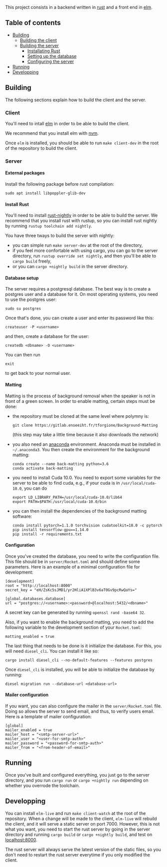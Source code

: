 This project consists in a backend written in
[rust](https://www.rust-lang.org/) and a front end in
[elm](https://elm-lang.org/).

## Table of contents

  - [Building](#building)
    - [Building the client](#client)
    - [Building the server](#server)
      - [Installating Rust](#install-rust)
      - [Setting up the database](#database-setup)
      - [Configuring the server](#configuration)
  - [Running](#running)
  - [Developping](#developping)

## Building

The following sections explain how to build the client and the server.

### Client

You'll need to intall [elm](https://guide.elm-lang.org/install.html) in order
to be able to build the client.

We recommend that you install elm with
[nvm](https://github.com/creationix/nvm#installation).

Once `elm` is installed, you should be able to run `make client-dev` in the
root of the repository to build the client.

### Server

#### External packages

Install the following package before rust compilation:

```
sudo apt install libpoppler-glib-dev
```


#### Install Rust

You'll need to install [rust-nightly](https://www.rust-lang.org/tools/install)
in order to be able to build the server. We recommend that you install rust
with rustup, so you can install rust nightly by running
`rustup toolchain add nightly`.

You have three tways to build the server with nightly:
  - you can simple run `make server-dev` at the root of the directory,
  - if you feel more confortable with using cargo, you can go to the server
    directory, run `rustup override set nightly`, and then you'll be able to
    `cargo build` freely,
  - or you can `cargo +nightly build` in the server directory.

#### Database setup

The server requires a postgresql database. The best way is to create a postgres
user and a database for it. On most operating systems, you need to use the
postgres user:

```
sudo su postgres
```

Once that's done, you can create a user and enter its password like this:

```
createuser -P <username>
```

and then, create a database for the user:

```
createdb <dbname> -O <username>
```

You can then run

```
exit
```

to get back to your normal user.


#### Matting

Matting is the process of background removal when the speaker is not in front
of a green screen. In order to enable matting, certain steps must be done:

  - the repository must be cloned at the same level where polymny is:
    ```
    git clone https://gitlab.enseeiht.fr/tforgione/Background-Matting
    ```
    (this step may take a little time because it also downloads the network)

  - you also need an [anaconda](https://www.anaconda.com/distribution/)
    environment. Anaconda must be installed in `~/.anaconda3`. You then create
    the environment for the background matting:
    ```
    conda create --name back-matting python=3.6
    conda activate back-matting
    ```

  - you need to install Cuda 10.0. You need to export some variables for the
    server to be able to find cuda, e.g., if your cuda is in
    `/usr/local/cuda-10.0`, you can do
    ```
    export LD_LIBRARY_PATH=/usr/local/cuda-10.0/lib64
    export PATH=$PATH:/usr/local/cuda-10.0/bin
    ```

  - you can then install the dependencies of the background matting software:
    ```
    conda install pytorch=1.1.0 torchvision cudatoolkit=10.0 -c pytorch
    pip install tensorflow-gpu==1.14.0
    pip install -r requirements.txt
    ```

#### Configuration

Once you've created the database, you need to write the configuration file.
This file should be in `server/Rocket.toml` and should define some parameters.
Here is an example of a minimal configuration file for development:

```
[development]
root = "http://localhost:8000"
secret_key = "eH/ZsKc5sJMD1/yr2HliA1XPlB3v6aT0Gv9pcRwQaYs="

[global.databases.database]
url = "postgres://<username>:<password>@localhost:5432/<dbname>"
```

A secret key can be generated by running `openssl rand -base64 32`.

Also, if you want to enable the background matting, you need to add the
following variable to the development section of your `Rocket.toml`:

```
matting_enabled = true
```

The last thing that needs to be done is it initialize the database. For this,
you will need `diesel_cli`. You can install it like so:

```
cargo install diesel_cli --no-default-features --features postgres
```

Once `diesel_cli` is installed, you will be able to initialize the database by
running:

```
diesel migration run --database-url <database-url>
```

#### Mailer configuration

If you want, you can also configure the mailer in the `server/Rocket.toml` file.
Doing so allows the server to send email, and thus, to verify users email.
Here is a template of mailer configuration:

```
[global]
mailer_enabled = true
mailer_host = "<smtp-server-url>"
mailer_user = "<user-for-smtp-auth>"
mailer_password = "<password-for-smtp-auth>"
mailer_from = "<from-header-of-email>"
```

## Running

Once you've built and configured everything, you just go to the server
directory, and you run `cargo run` or `cargo +nightly run` depending on whether
you overrode the toolchain.

## Developping

You can install `elm-live` and run `make client-watch` at the root of the
repository. When a change will be made to the client, `elm-live` will rebuild
the client, and it will serve a static server on port 7000.  However, this is
not what you want, you need to start the rust server by going in the server
directory and running `cargo build` or `cargo +nightly build`, and test on
[localhost:8000](http://localhost:8000).

The rust server will always serve the latest version of the static files, so
you don't need to restart the rust server everytime if you only modified the
client.


